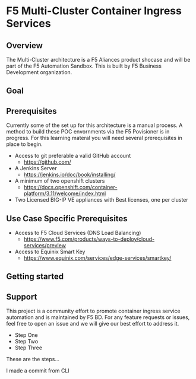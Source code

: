 # F5 Multi-Cluster Container Ingress Services

## Overview
The Multi-Cluster architecture is a F5 Aliances product shocase and will be part of the F5 Automation Sandbox. This is built by F5 Business Development organization.

## Goal


## Prerequisites
Currently some of the set up for this architecture is a manual process. A method to build these POC envornments via the F5 Povisioner is in progress. For this learning materal you will need several prerequisites in place to begin.

- Access to git preferable a valid GitHub account
  - https://github.com/
- A Jenkins Server
  - https://jenkins.io/doc/book/installing/
- A minimum of two openshift clusters
  - https://docs.openshift.com/container-platform/3.11/welcome/index.html
- Two Licensed BIG-IP VE appliances with Best licenses, one per cluster

## Use Case Specific Prerequisites
- Access to F5 Cloud Services (DNS Load Balancing)
  - https://www.f5.com/products/ways-to-deploy/cloud-services/preview
- Access to Equinix Smart Key
  - https://www.equinix.com/services/edge-services/smartkey/

## Getting started


## Support

This project is a community effort to promote container ingress service automation and is maintained by F5 BD. For any feature requests or issues, feel free to open an issue and we will give our best effort to address it.


- Step One
- Step Two
- Step Three

These are the steps...

I made a commit from CLI
